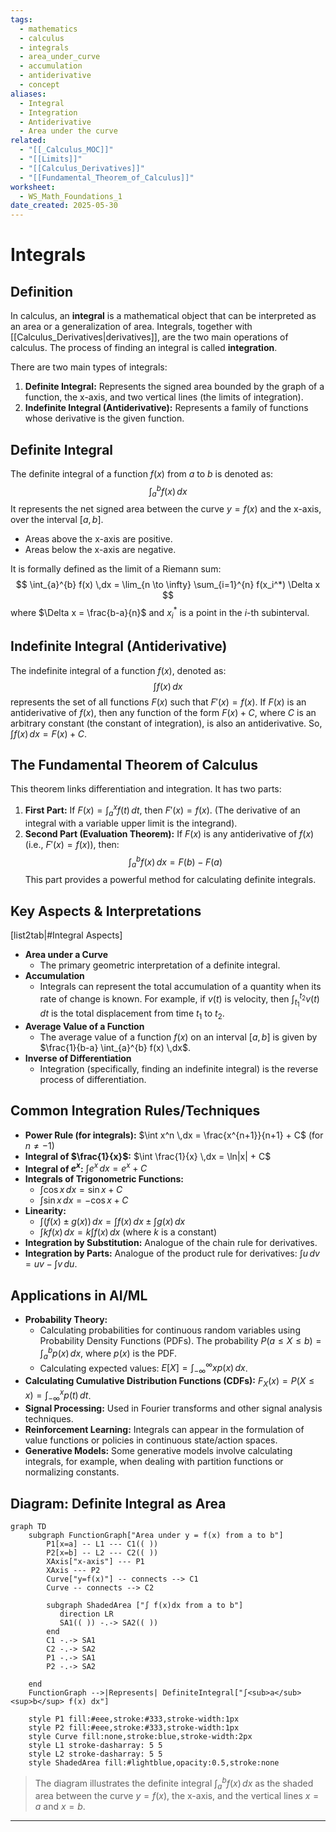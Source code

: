 ```yaml
---
tags:
  - mathematics
  - calculus
  - integrals
  - area_under_curve
  - accumulation
  - antiderivative
  - concept
aliases:
  - Integral
  - Integration
  - Antiderivative
  - Area under the curve
related:
  - "[[_Calculus_MOC]]"
  - "[[Limits]]"
  - "[[Calculus_Derivatives]]"
  - "[[Fundamental_Theorem_of_Calculus]]"
worksheet:
  - WS_Math_Foundations_1
date_created: 2025-05-30
---
```

# Integrals

## Definition
In calculus, an **integral** is a mathematical object that can be interpreted as an area or a generalization of area. Integrals, together with [[Calculus_Derivatives|derivatives]], are the two main operations of calculus. The process of finding an integral is called **integration**.

There are two main types of integrals:
1.  **Definite Integral:** Represents the signed area bounded by the graph of a function, the x-axis, and two vertical lines (the limits of integration).
2.  **Indefinite Integral (Antiderivative):** Represents a family of functions whose derivative is the given function.

## Definite Integral
The definite integral of a function $f(x)$ from $a$ to $b$ is denoted as:
$$ \int_{a}^{b} f(x) \,dx $$
It represents the net signed area between the curve $y=f(x)$ and the x-axis, over the interval $[a, b]$.
- Areas above the x-axis are positive.
- Areas below the x-axis are negative.

It is formally defined as the limit of a Riemann sum:
$$ \int_{a}^{b} f(x) \,dx = \lim_{n \to \infty} \sum_{i=1}^{n} f(x_i^*) \Delta x $$
where $\Delta x = \frac{b-a}{n}$ and $x_i^*$ is a point in the $i$-th subinterval.

## Indefinite Integral (Antiderivative)
The indefinite integral of a function $f(x)$, denoted as:
$$ \int f(x) \,dx $$
represents the set of all functions $F(x)$ such that $F'(x) = f(x)$. If $F(x)$ is an antiderivative of $f(x)$, then any function of the form $F(x) + C$, where $C$ is an arbitrary constant (the constant of integration), is also an antiderivative.
So, $\int f(x) \,dx = F(x) + C$.

## The Fundamental Theorem of Calculus
This theorem links differentiation and integration. It has two parts:
1.  **First Part:** If $F(x) = \int_{a}^{x} f(t) \,dt$, then $F'(x) = f(x)$. (The derivative of an integral with a variable upper limit is the integrand).
2.  **Second Part (Evaluation Theorem):** If $F(x)$ is any antiderivative of $f(x)$ (i.e., $F'(x) = f(x)$), then:
    $$ \int_{a}^{b} f(x) \,dx = F(b) - F(a) $$
This part provides a powerful method for calculating definite integrals.

## Key Aspects & Interpretations
[list2tab|#Integral Aspects]
- **Area under a Curve**
    - The primary geometric interpretation of a definite integral.
- **Accumulation**
    - Integrals can represent the total accumulation of a quantity when its rate of change is known. For example, if $v(t)$ is velocity, then $\int_{t_1}^{t_2} v(t) \,dt$ is the total displacement from time $t_1$ to $t_2$.
- **Average Value of a Function**
    - The average value of a function $f(x)$ on an interval $[a, b]$ is given by $\frac{1}{b-a} \int_{a}^{b} f(x) \,dx$.
- **Inverse of Differentiation**
    - Integration (specifically, finding an indefinite integral) is the reverse process of differentiation.

## Common Integration Rules/Techniques
- **Power Rule (for integrals):** $\int x^n \,dx = \frac{x^{n+1}}{n+1} + C$ (for $n \neq -1$)
- **Integral of $\frac{1}{x}$:** $\int \frac{1}{x} \,dx = \ln|x| + C$
- **Integral of $e^x$:** $\int e^x \,dx = e^x + C$
- **Integrals of Trigonometric Functions:**
    - $\int \cos x \,dx = \sin x + C$
    - $\int \sin x \,dx = -\cos x + C$
- **Linearity:**
    - $\int (f(x) \pm g(x)) \,dx = \int f(x) \,dx \pm \int g(x) \,dx$
    - $\int k f(x) \,dx = k \int f(x) \,dx$ (where $k$ is a constant)
- **Integration by Substitution:** Analogue of the chain rule for derivatives.
- **Integration by Parts:** Analogue of the product rule for derivatives: $\int u \,dv = uv - \int v \,du$.

## Applications in AI/ML
- **Probability Theory:**
    - Calculating probabilities for continuous random variables using Probability Density Functions (PDFs). The probability $P(a \le X \le b) = \int_{a}^{b} p(x) \,dx$, where $p(x)$ is the PDF.
    - Calculating expected values: $E[X] = \int_{-\infty}^{\infty} x p(x) \,dx$.
- **Calculating Cumulative Distribution Functions (CDFs):** $F_X(x) = P(X \le x) = \int_{-\infty}^{x} p(t) \,dt$.
- **Signal Processing:** Used in Fourier transforms and other signal analysis techniques.
- **Reinforcement Learning:** Integrals can appear in the formulation of value functions or policies in continuous state/action spaces.
- **Generative Models:** Some generative models involve calculating integrals, for example, when dealing with partition functions or normalizing constants.

## Diagram: Definite Integral as Area

```mermaid
graph TD
    subgraph FunctionGraph["Area under y = f(x) from a to b"]
        P1[x=a] -- L1 --- C1(( ))
        P2[x=b] -- L2 --- C2(( ))
        XAxis["x-axis"] --- P1
        XAxis --- P2
        Curve["y=f(x)"] -- connects --> C1
        Curve -- connects --> C2
        
        subgraph ShadedArea ["∫ f(x)dx from a to b"]
           direction LR
           SA1(( )) -.-> SA2(( )) 
        end
        C1 -.-> SA1
        C2 -.-> SA2
        P1 -.-> SA1
        P2 -.-> SA2

    end
    FunctionGraph -->|Represents| DefiniteIntegral["∫<sub>a</sub><sup>b</sup> f(x) dx"]

    style P1 fill:#eee,stroke:#333,stroke-width:1px
    style P2 fill:#eee,stroke:#333,stroke-width:1px
    style Curve fill:none,stroke:blue,stroke-width:2px
    style L1 stroke-dasharray: 5 5
    style L2 stroke-dasharray: 5 5
    style ShadedArea fill:#lightblue,opacity:0.5,stroke:none
```
> The diagram illustrates the definite integral $\int_{a}^{b} f(x) \,dx$ as the shaded area between the curve $y=f(x)$, the x-axis, and the vertical lines $x=a$ and $x=b$.

---